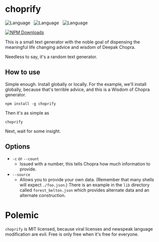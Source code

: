 choprify
========

![Language](http://img.shields.io/badge/Language-JavaScript-000000.svg) &nbsp;
![Language](http://img.shields.io/badge/Platform-NPM-000000.svg) &nbsp;
![Language](http://img.shields.io/badge/License-MIT-000055.svg)

[![NPM Downloads](http://img.shields.io/npm/dm/choprify.svg)](https://npmjs.org/package/choprify)

This is a small text generator with the noble goal of dispensing
the meaningful life changing advice and wisdom of Deepak Chopra.

Needless to say, it's a random text generator.



How to use
----------

Simple enough.  Install globally or locally.  For the example,
we'll install globally, because that's terrible advice, and this
is a Wisdom of Chopra generator.

```
npm install -g choprify
```

Then it's as simple as

```
choprify
```

Next, wait for some insight.



Options
-------

* `-c` or `--count`
  * Issued with a number, this tells Chopra how much information to
    provide.
* `--source`
  * Allows you to provide your own data.  (Remember that many shells
    will expect `./foo.json`.)  There is an example in the `lib`
    directory called `forest_belton.json` which provides alternate
    data and an alternate construction.



Polemic
=======

`choprify` is MIT licensed, because viral licenses and newspeak language modification are evil. Free is only free when it's free for everyone.